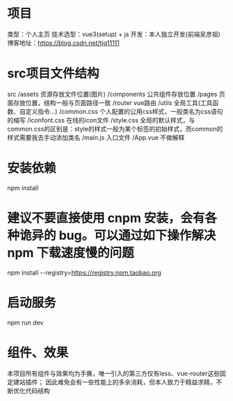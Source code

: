 # 项目
类型：个人主页
技术选型：vue3(setup) + js
开发：本人独立开发(前端吴彦祖)
博客地址：https://blog.csdn.net/tjq11111

# src项目文件结构
src
 /assets         资源存放文件位置(图片)
 /components     公共组件存放位置
 /pages          页面存放位置，结构一般与页面路径一致
 /router         vue路由
 /utils          全局工具(工具函数、自定义指令...)
 /common.css     个人配置的公用css样式，一般类名为css语句的缩写
 /iconfont.css   在线的icon文件
 /style.css      全局的默认样式，与common.css的区别是：style的样式一般为某个标签的初始样式，而common的样式需要我去手动添加类名
 /main.js        入口文件
 /App.vue        不做解释


# 安装依赖
npm install

# 建议不要直接使用 cnpm 安装，会有各种诡异的 bug。可以通过如下操作解决 npm 下载速度慢的问题
npm install --registry=https://registry.npm.taobao.org

# 启动服务
npm run dev

# 组件、效果
本项目所有组件与效果均为手撕，唯一引入的第三方仅有less、vue-router这些固定建站插件；
因此难免会有一些性能上的多余消耗，但本人致力于精益求精，不断优化代码结构


```
